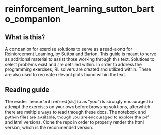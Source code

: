# reinforcement_learning_sutton_barto_companion

## What is this?
A companion for exercise solutions to serve as a read-along for Reinforcement Learning, by Sutton and Barton. This guide is meant to serve as additional material to assist those working through this text. Solutions to select problems exist and are detailed within. In order to address the programming exercises, RL solvers are created and utilized within. These are also used to recreate relevant plots found within the text.

## Reading guide
The reader (henceforth refered[sic] to as "you") is strongly encouraged to attempt the exercises on your own before browsing solutions, afterwhich there are multiple ways to read through these docs. The notebook and python files are available, though you are encouraged to explore the pdf and html versions. Clone the repo in order to properly render the html version, which is the recommended version.